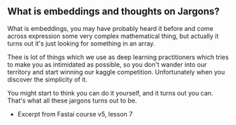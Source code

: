 ## What is embeddings and thoughts on Jargons?

What is embeddings, you may have probably heard it before and come across expression some very complex mathematical thing, but
actually it turns out it's just looking for something in an array.

Thee is lot of things which we use as deep learning practitioners which tries to make you as intimidated as possible, so you don't
wander into our territory and start winning our kaggle competition. Unfortunately when you discover the simplicity of it.

You might start to think you can do it yourself, and it turns out you can. That's what all these jargons turns out to be.

- Excerpt from Fastai course v5, lesson 7
